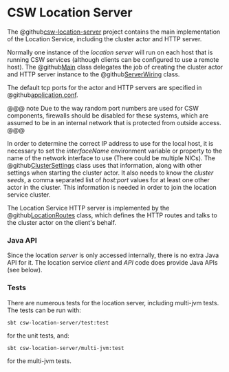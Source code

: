 # CSW Location Server

The @github[csw-location-server](/csw-location/csw-location-server) project
contains the main implementation of the Location Service, including the cluster actor and HTTP server.

Normally one instance of the *location server* will run on each host that is running CSW services (although clients can be configured to use a remote host).
The @github[Main](/csw-location/csw-location-server/src/main/scala/csw/location/server/Main.scala) class delegates the job of creating the cluster actor and HTTP server instance to the @github[ServerWiring](/csw-location/csw-location-server/src/main/scala/csw/location/server/internal/ServerWiring.scala) class.

The default tcp ports for the actor and HTTP servers are specified in @github[application.conf](/csw-location/csw-location-server/src/main/resources/application.conf).

@@@ note
Due to the way random port numbers are used for CSW components, firewalls should be disabled for these systems, 
which are assumed to be in an internal network that is protected from outside access. 
@@@

In order to determine the correct IP address to use for the local host, it is necessary to set the *interfaceName* environment variable or property to the
name of the network interface to use (There could be multiple NICs).
The @github[ClusterSettings](/csw-location/csw-location-server/src/main/scala/csw/location/server/commons/ClusterSettings.scala) class uses that information,
along with other settings when starting the cluster actor. 
It also needs to know the *cluster seeds*, a comma separated list of *host:port* values for at least one other actor in the cluster.
This information is needed in order to join the location service cluster. 

The Location Service HTTP server is implemented by the @github[LocationRoutes](/csw-location/csw-location-server/src/main/scala/csw/location/server/http/LocationRoutes.scala) class, which defines the HTTP routes and talks to the cluster actor on the client's behalf. 

### Java API

Since the location *server* is only accessed internally, there is no extra Java API for it. 
The location service *client* and *API* code does provide Java APIs (see below).

### Tests

There are numerous tests for the location server, including multi-jvm tests. The tests can be run with:

    sbt csw-location-server/test:test

for the unit tests, and:

    sbt csw-location-server/multi-jvm:test

for the multi-jvm tests.
